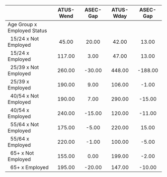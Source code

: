 
|                      |    ATUS-Wend |     ASEC-Gap |    ATUS-Wday |     ASEC-Gap |
| -------------------- | :----------: | :----------: | :----------: | :----------: |
| Age Group x Employed Status |              |              |              |              |
| &nbsp;&nbsp;15/24 x Not Employed |        45.00 |        20.00 |        42.00 |        13.00 |
| &nbsp;&nbsp;15/24 x Employed |       117.00 |         3.00 |        47.00 |        13.00 |
| &nbsp;&nbsp;25/39 x Not Employed |       260.00 |       -30.00 |       448.00 |      -188.00 |
| &nbsp;&nbsp;25/39 x Employed |       190.00 |         9.00 |       106.00 |        -1.00 |
| &nbsp;&nbsp;40/54 x Not Employed |       190.00 |         7.00 |       290.00 |       -15.00 |
| &nbsp;&nbsp;40/54 x Employed |       240.00 |       -15.00 |       120.00 |       -11.00 |
| &nbsp;&nbsp;55/64 x Not Employed |       175.00 |        -5.00 |       220.00 |        15.00 |
| &nbsp;&nbsp;55/64 x Employed |       220.00 |        -1.00 |       100.00 |        -5.00 |
| &nbsp;&nbsp;65+ x Not Employed |       155.00 |         0.00 |       199.00 |        -2.00 |
| &nbsp;&nbsp;65+ x Employed |       195.00 |       -20.00 |       147.00 |       -10.00 |

